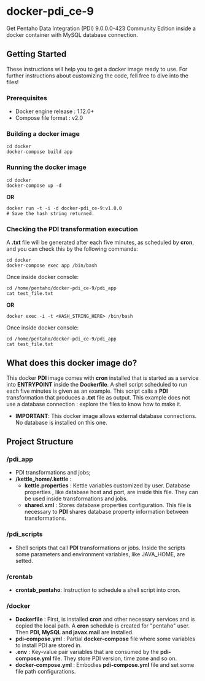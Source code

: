 # docker-pdi_ce-9
Get Pentaho Data Integration (PDI) 9.0.0.0-423 Community Edition inside a docker container with MySQL database connection.
## Getting Started
These instructions will help you to get a docker image ready to use.
For further instructions about customizing the code, fell free to dive into the files!
### Prerequisites
* Docker engine release : 1.12.0+
* Compose file format : v2.0
### Building a docker image
```
cd docker
docker-compose build app
```
### Running the docker image
```
cd docker
docker-compose up -d
```
**OR**
```
docker run -t -i -d docker-pdi_ce-9:v1.0.0
# Save the hash string returned.
```
### Checking the PDI transformation execution
A **.txt** file will be generated after each five minutes, as scheduled by **cron**, and you can check this by the following commands:
```
cd docker
docker-compose exec app /bin/bash
```
Once inside docker console:
```
cd /home/pentaho/docker-pdi_ce-9/pdi_app
cat test_file.txt
```
**OR**
```
docker exec -i -t <HASH_STRING_HERE> /bin/bash
```
Once inside docker console:
```
cd /home/pentaho/docker-pdi_ce-9/pdi_app
cat test_file.txt
```

## What does this docker image do?
This docker **PDI** image comes with **cron** installed that is started as a service into **ENTRYPOINT** inside the **Dockerfile**. A shell script scheduled to run each five minutes is given as an example. This script calls a **PDI** transformation that produces a **.txt** file as output.
This example does not use a database connection : explore the files to know how to make it.
* **IMPORTANT**: This docker image allows external database connections. No database is installed on this one.

## Project Structure
### **/pdi_app**
* PDI transformations and jobs;
* **/kettle_home/.kettle** : 
  * **kettle.properties** : Kettle variables customized by user. Database properties , like database host and port, are inside this file. They can be used inside transformations and jobs.
  * **shared.xml** : Stores database properties configuration. This file is necessary to **PDI** shares database property information between transformations. 

### **/pdi_scripts**
* Shell scripts that call **PDI** transformations or jobs. Inside the scripts some parameters and environment variables, like JAVA_HOME, are setted.
### **/crontab**
* **crontab_pentaho**: Instruction to schedule a shell script into cron.
### **/docker**
* **Dockerfile** : First, is installed **cron** and other necessary services and is copied the local path. A **cron** schedule is created for "pentaho" user. Then **PDI, MySQL and javax.mail** are installed. 
* **pdi-compose.yml** : Partial **docker-compose** file where some variables to install PDI are stored in.
* **.env** : Key-value pair variables that are consumed by the **pdi-compose.yml** file. They store PDI version, time zone and so on.
* **docker-compose.yml** : Embodies **pdi-compose.yml** file and set some file path configurations.